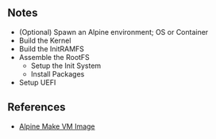 ## Notes

- (Optional) Spawn an Alpine environment; OS or Container
- Build the Kernel
- Build the InitRAMFS
- Assemble the RootFS
  - Setup the Init System
  - Install Packages
- Setup UEFI

## References

- [Alpine Make VM Image](https://github.com/alpinelinux/alpine-make-vm-image)
